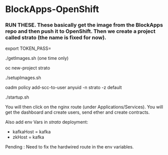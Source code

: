 # BlockApps-OpenShift
### RUN THESE. These basically get the image from the BlockApps repo and then push it to OpenShift. Then we create a project called strato (the name is fixed for now).

export TOKEN_PASS=<vmadmin passwd>

./getImages.sh (one time only)

oc new-project strato

./setupImages.sh

oadm policy add-scc-to-user anyuid -n strato -z default

./startup.sh

You will then click on the nginx route (under Applications/Services). You will get the dashboard and create users, send ether and create contracts.

Also add env Vars in *strato* deployment:
- kafkaHost = kafka
- zkHost = kafka

Pending : Need to fix the hardwired route in the env variables.
